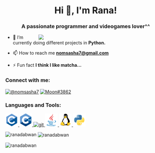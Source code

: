 <h1 align="center">Hi 👋, I'm Rana!</h1>
<h3 align="center">A passionate programmer and videogames lover^^</h3>
<img align="right" ali="Coding" width="400" src="https://img.etimg.com/thumb/msid-84146083,width-1015,height-761,imgsize-638053,resizemode-8/prime/technology-and-startups/booting-up-developer-economy-how-tech-startups-are-helping-coders-build-and-test-software-faster.jpg">

- 🌱 I’m currently doing different projects in **Python.**

- 📫 How to reach me **nomsasha7@gmail.com**

- ⚡ Fun fact **I think I like matcha...**

<h3 align="left">Connect with me:</h3>
<p align="left">
<a href="https://www.hackerrank.com/@nomsasha7" target="blank"><img align="center" src="https://raw.githubusercontent.com/rahuldkjain/github-profile-readme-generator/master/src/images/icons/Social/hackerrank.svg" alt="@nomsasha7" height="30" width="40" /></a>
<a href="https://discord.gg/Moon#3862" target="blank"><img align="center" src="https://raw.githubusercontent.com/rahuldkjain/github-profile-readme-generator/master/src/images/icons/Social/discord.svg" alt="Moon#3862" height="30" width="40" /></a>
</p>

<h3 align="left">Languages and Tools:</h3>
<p align="left"> <a href="https://www.cprogramming.com/" target="_blank" rel="noreferrer"> <img src="https://raw.githubusercontent.com/devicons/devicon/master/icons/c/c-original.svg" alt="c" width="40" height="40"/> </a> <a href="https://www.w3schools.com/cpp/" target="_blank" rel="noreferrer"> <img src="https://raw.githubusercontent.com/devicons/devicon/master/icons/cplusplus/cplusplus-original.svg" alt="cplusplus" width="40" height="40"/> </a> <a href="https://git-scm.com/" target="_blank" rel="noreferrer"> <img src="https://www.vectorlogo.zone/logos/git-scm/git-scm-icon.svg" alt="git" width="40" height="40"/> </a> <a href="https://www.java.com" target="_blank" rel="noreferrer"> <img src="https://raw.githubusercontent.com/devicons/devicon/master/icons/java/java-original.svg" alt="java" width="40" height="40"/> </a> <a href="https://www.linux.org/" target="_blank" rel="noreferrer"> <img src="https://raw.githubusercontent.com/devicons/devicon/master/icons/linux/linux-original.svg" alt="linux" width="40" height="40"/> </a> <a href="https://www.python.org" target="_blank" rel="noreferrer"> <img src="https://raw.githubusercontent.com/devicons/devicon/master/icons/python/python-original.svg" alt="python" width="40" height="40"/> </a> </p>

<p><img align="left" src="https://github-readme-stats.vercel.app/api/top-langs?username=ranadabwan&show_icons=true&locale=en&layout=compact" alt="ranadabwan" /></p>

<p>&nbsp;<img align="center" src="https://github-readme-stats.vercel.app/api?username=ranadabwan&show_icons=true&locale=en" alt="ranadabwan" /></p>

<p><img align="center" src="https://github-readme-streak-stats.herokuapp.com/?user=ranadabwan&" alt="ranadabwan" /></p>

